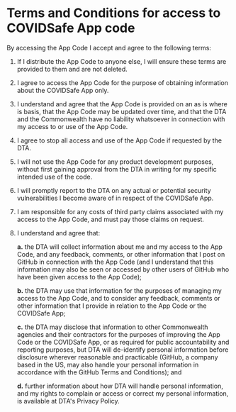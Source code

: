 # Terms and Conditions for access to COVIDSafe App code
By accessing the App Code I accept and agree to the following terms:

1. If I distribute the App Code to anyone else, I will ensure these terms are provided to them and are not deleted.
2. I agree to access the App Code for the purpose of obtaining information about the COVIDSafe App only.
3. I understand and agree that the App Code is provided on an as is where is basis, that the App Code may be updated over time, and that the DTA and the Commonwealth have no liability whatsoever in connection with my access to or use of the App Code.

4. I agree to stop all access and use of the App Code if requested by the DTA.
5. I will not use the App Code for any product development purposes, without first gaining approval from the DTA in writing for my specific intended use of the code.
6. I will promptly report to the DTA on any actual or potential security vulnerabilities I become aware of in respect of the COVIDSafe App.
7. I am responsible for any costs of third party claims associated with my access to the App Code, and must pay those claims on request.
8. I understand and agree that:

    **a.** the DTA will collect information about me and my access to the App Code, and any feedback, comments, or other information that I post on GitHub in connection with the App Code (and I understand that this information may also be seen or accessed by other users of GitHub who have been given access to the App Code);

    **b.** the DTA may use that information for the purposes of managing my access to the App Code, and to consider any feedback, comments or other information that I provide in relation to the App Code or the COVIDSafe App;

    **c.** the DTA may disclose that information to other Commonwealth agencies and their contractors for the purposes of improving the App Code or the COVIDSafe App, or as required for public accountability and reporting purposes, but DTA will de-identify personal information before disclosure wherever reasonable and practicable (GitHub, a company based in the US, may also handle your personal information in accordance with the GitHub Terms and Conditions); and

    **d.** further information about how DTA will handle personal information, and my rights to complain or access or correct my personal information, is available at DTA's Privacy Policy.
